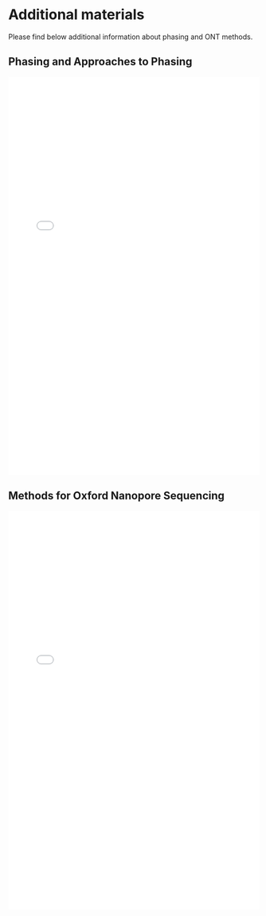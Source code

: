 # Additional materials

Please find below additional information about phasing and ONT methods.

## Phasing and Approaches to Phasing

<embed src="./suppl_4_assembly_QC.pdf" type="application/pdf" width="100%" height=800>

## Methods for Oxford Nanopore Sequencing

<embed src="./suppl_4_Nanopore_protocol.pdf" type="application/pdf" width="100%" height=800>

